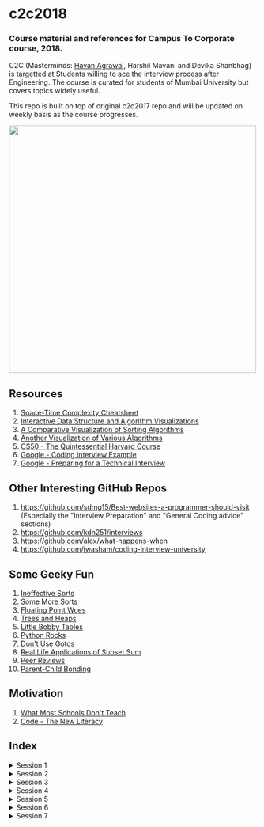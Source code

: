# c2c2018
### Course material and references for Campus To Corporate course, 2018.


C2C (Masterminds: [Havan Agrawal](https://github.com/havanagrawal), Harshil Mavani and Devika Shanbhag) is targetted at Students willing to ace the interview process after Engineering. The course is curated for students of Mumbai University but covers topics widely useful. 


This repo is built on top of original c2c2017 repo and will be updated on weekly basis as the course progresses. 


<img src="https://github.com/havanagrawal/c2c2017/blob/master/RubberDucks.jpg" width="500" height="500"></a>

## Resources

1. [Space-Time Complexity Cheatsheet](http://bigocheatsheet.com/)
2. [Interactive Data Structure and Algorithm Visualizations](https://visualgo.net/en)
3. [A Comparative Visualization of Sorting Algorithms](https://www.toptal.com/developers/sorting-algorithms/)
4. [Another Visualization of Various Algorithms](http://algo-visualizer.jasonpark.me)
5. [CS50 - The Quintessential Harvard Course](https://www.youtube.com/user/cs50tv)
6. [Google - Coding Interview Example](https://www.youtube.com/watch?v=XKu_SEDAykw)
7. [Google - Preparing for a Technical Interview](https://www.youtube.com/watch?v=ko-KkSmp-Lk)

## Other Interesting GitHub Repos

1. https://github.com/sdmg15/Best-websites-a-programmer-should-visit (Especially the "Interview Preparation" and "General Coding advice" sections)
2. https://github.com/kdn251/interviews
3. https://github.com/alex/what-happens-when
4. https://github.com/jwasham/coding-interview-university

## Some Geeky Fun

1. [Ineffective Sorts](https://xkcd.com/1185/)
2. [Some More Sorts](https://threepanel.com/t/cube-drone/18/159)
3. [Floating Point Woes](http://www.smbc-comics.com/?id=2999)
4. [Trees and Heaps](https://xkcd.com/835/)
5. [Little Bobby Tables](https://xkcd.com/327/)
6. [Python Rocks](https://xkcd.com/353/)
7. [Don't Use Gotos](https://xkcd.com/292/)
8. [Real Life Applications of Subset Sum](https://xkcd.com/287/)
9. [Peer Reviews](https://xkcd.com/1513/)
10. [Parent-Child Bonding](https://xkcd.com/1188/)

## Motivation

1. [What Most Schools Don't Teach](https://www.youtube.com/watch?v=nKIu9yen5nc)
2. [Code - The New Literacy](https://www.youtube.com/watch?v=MwLXrN0Yguk)

## Index

<details>
<summary>Session 1</summary>
    
1. [Session 1](Session01)
    1. [Intro to Java](Session01#intro)
        1. [What is Java](Session01#what-is-java)
        2. [Flavors of Java](Session01#flavors)
        3. [Compilation of a Java file](Session01#compilation)
        4. [Naming Conventions](Session01#conventions)
        5. [Hello, World](Session01#hello)
        6. [Primitive Data Types](Session01#primitives)
    2. [Some Real Coding](Session01#some-real-coding)
        1. [Conditionals](Session01#conditionals)
        2. [Conditionals practice](Session01#conditionals-practice)
        3. [Loops](Session01#loops)
        4. [Loop practice](Session01#loop-practice)
    3. [Assignments](Session01#assignments)
        1. [HackerRank](Session01#hackerrank)
        2. [Miscellaneous](Session01#miscellaneous)
</details>

<details>
<summary>Session 2</summary>
    
1. [Session 2](Session02)
    1. [Revision](Session02#revision)
    2. [Arrays](Session02#arrays)
        1. [Declaration, Intialization and Use](Session02#array-intro)
        2. [Iteration](Session02#array-iteration)
        3. [Array Practice](Session02#array-practice)
    2. [Functions](Session02#functions)
        1. [Basic Syntax](Session02#function-syntax)
        2. [Recursion](Session02#function-recursion)
    3. [Memoization](Session02#memoization)
    4. [VarArgs](Session02#varargs)
    5. [2D Arrays](Session02#2d-arrays)
    6. [Assignments](Session02#assignments)
    	1. [HackerRank](Session02#hackerrank)
    	2. [Miscellaneous](Session02#miscellaneous)
    7. [Test](Session02#test)
    
</details>

<details>
<summary>Session 3</summary>
    
1. [Session 3](Session03)
    1. [Classes](Session03#classes)
        1. [Constructors](Session03#class-constructor)
        2. [Instance Variables](Session03#class-instance-var)
        3. [Instance Methods](Session03#class-instance-method)
    	4. [Static Methods and Instances](Session03#class-static)
	    5. [Practice](Session03#class-practice)
    2. [The String class](Session03#string)
    3. [Searching Algorithms](Session03#searching)
        1. [Linear Search](Session03#linearSearch)
        2. [Binary Search](Session03#binarySearch)
        3. [Important Notes](Session03#searchingNotes)
    4. [Assignments](Session03#assignments)
        1. [HackerRank](Session03#hackerrank)
        2. [Miscellaneous](Session03#miscellaneous)
</details>

<details>
<summary>Session 4</summary>
    
1. [Session 4](Session04)
    1. [Sorting](Session04#sorting)
    2. [Assignments](Session04#assignments)
        1. [HackerRank](Session03#hackerrank)
        2. [Miscellaneous](Session03#miscellaneous)
	
</details>

<details>
<summary>Session 5</summary>    
    
1. [Session 5](Session05)
    1. [Call By Value / Call By Copy Of Reference](Session05#parameter-passing)
    2. [The `this` keyword](Session05#this-keyword)
    3. [Inheritance](Session05#inheritance)
        1. [Inheritance Models](Session05#inheritance-models)
        2. [Access Modifiers](Session05#access-modifiers)
    	3. [The `extends` keyword](Session05#extends-keyword)
    	4. [The Point Example](Session05#point-example)
    4. [Overriding](Session05#overriding)
    5. [Abstract Data Structures - an Overview](Session05#ads)
    6. [Assignments](Session05#assignments)
        1. [HackerRank](Session05#hackerrank)
        2. [Miscellaneous](Session05#miscellaneous)
    
</details>

<details>
<summary>Session 6</summary>    
    
1. [Session 6](Session06)
    1. [Abstract Classes](Session06#abstract-classes)
    2. [Interfaces](Session06#interfaces)
    3. [Dynamic Method Dispatch](Session06#dynamic-method-dispatch)
    4. [Assignments](Session06#assignments)
        1. [HackerRank](Session06#hackerrank)
        2. [Miscellaneous](Session06#miscellaneous)	

</details>

<details>
<summary>Session 7</summary>        
        
1. [Session 7](Session07)
    1. [The Collections Framework - Part I](Session07#cfw)
    	1. [The Collection Hierarchy](Session07#hierarchy)
    	2. [Lists, Queues and Sets](Session07#list-queue-set)
    	3. [Problems](Session07#cfwproblems)
    2. [Assignments](Session07#assignments)
    	1. [HackerRank](Session07#hackerrank)
    	2. [LeetCode](Session07#leetcode)
        
</details>

